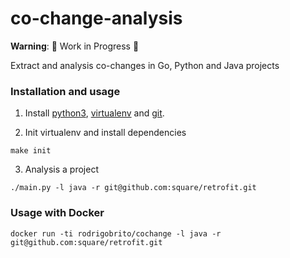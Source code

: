 # co-change-analysis

**Warning**: :construction: Work in Progress :construction:

Extract and analysis co-changes in Go, Python and Java projects

### Installation and usage
1. Install [python3](https://www.python.org/downloads/), [virtualenv](https://virtualenv.pypa.io/en/latest/installation/) and [git](https://git-scm.com/downloads).

2. Init virtualenv and install dependencies

```
make init
```

3. Analysis a project

```
./main.py -l java -r git@github.com:square/retrofit.git
```

### Usage with Docker
```
docker run -ti rodrigobrito/cochange -l java -r git@github.com:square/retrofit.git
```

